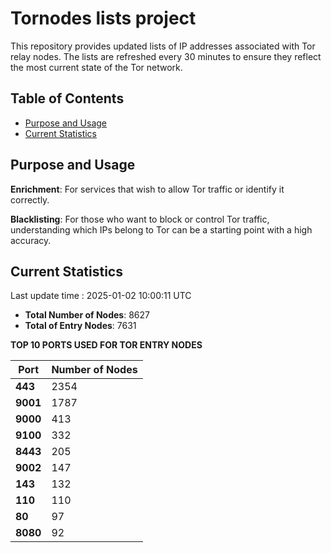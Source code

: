 # Tornodes lists project

This repository provides updated lists of IP addresses associated with Tor relay nodes. The lists are refreshed every 30 minutes to ensure they reflect the most current state of the Tor network.

## Table of Contents

- [Purpose and Usage](#purpose-and-usage)
- [Current Statistics](#current-statistics)


## Purpose and Usage

**Enrichment**: For services that wish to allow Tor traffic or identify it correctly.

**Blacklisting**: For those who want to block or control Tor traffic, understanding which IPs belong to Tor can be a starting point with a high accuracy.

## Current Statistics

Last update time : 2025-01-02 10:00:11 UTC

- **Total Number of Nodes**: 8627
- **Total of Entry Nodes**: 7631

**TOP 10 PORTS USED FOR TOR ENTRY NODES**

| **Port** | **Number of Nodes** |
|------|-----------------|
| **443**   | 2354  |
| **9001**   | 1787  |
| **9000**   | 413  |
| **9100**   | 332  |
| **8443**   | 205  |
| **9002**   | 147  |
| **143**   | 132  |
| **110**   | 110  |
| **80**   | 97  |
| **8080**   | 92  |

